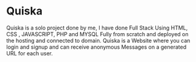 # Quiska
Quiska is a solo project done by me, I have done Full Stack Using HTML, CSS , JAVASCRIPT, PHP and MYSQL Fully from scratch and deployed on the hosting and connected to domain. Quiska is a Website where you can login and signup and can receive anonymous Messages on a generated URL for each user.
